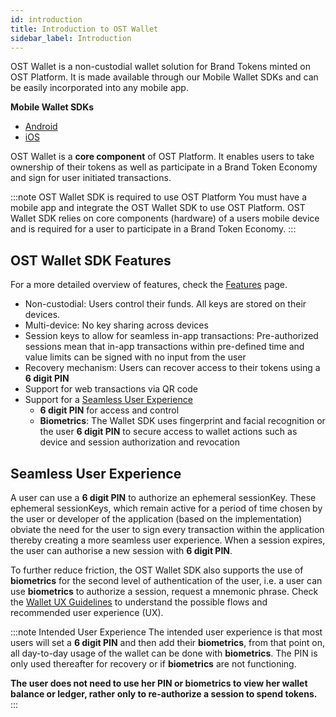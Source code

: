 ```yaml
---
id: introduction
title: Introduction to OST Wallet
sidebar_label: Introduction
---
```


OST Wallet is a non-custodial wallet solution for Brand Tokens minted on OST Platform. It is made available through our Mobile Wallet SDKs and can be easily incorporated into any mobile app.

**Mobile Wallet SDKs**
* [Android](/platform/docs/sdk/mobile-wallet-sdks/android/) 
* [iOS](/platform/docs/sdk/mobile-wallet-sdks/iOS)

OST Wallet is a **core component** of OST Platform. It enables users to take ownership of their tokens as well as participate in a Brand Token Economy and sign for user initiated transactions.

:::note OST Wallet SDK is required to use OST Platform
You must have a mobile app and integrate the OST Wallet SDK to use OST Platform. OST Wallet SDK relies on core components (hardware) of a users mobile device and is required for a user to participate in a Brand Token Economy.
:::

## OST Wallet SDK Features
For a more detailed overview of features, check the [Features](/platform/docs/wallet/features/) page.
* Non-custodial: Users control their funds. All keys are stored on their devices.
* Multi-device: No key sharing across devices
* Session keys to allow for seamless in-app transactions: Pre-authorized sessions mean that in-app transactions within pre-defined time and value limits can be signed with no input from the user
* Recovery mechanism: Users can recover access to their tokens using a **6 digit PIN**
* Support for web transactions via QR code
* Support for a [Seamless User Experience](/platform/docs/wallet/introduction/#seamless-user-experience)
    * **6 digit PIN** for access and control
    * **Biometrics**: The Wallet SDK uses fingerprint and facial recognition or the user **6 digit PIN** to secure access to wallet actions such as device and session authorization and revocation

## Seamless User Experience
A user can use a **6 digit PIN** to authorize an ephemeral sessionKey. These ephemeral sessionKeys, which remain active for a period of time chosen by the user or developer of the application (based on the implementation) obviate the need for the user to sign every transaction within the application thereby creating a more seamless user experience. When a session expires, the user can authorise a new session with **6 digit PIN**.

To further reduce friction, the OST Wallet SDK also supports the use of **biometrics** for the second level of authentication of the user, i.e. a user can use **biometrics** to authorize a session, request a mnemonic phrase. Check the [Wallet UX Guidelines](/platform/docs/wallet/ux/) to understand the possible flows and recommended user experience (UX).

:::note Intended User Experience
The intended user experience is that most users will set a **6 digit PIN** and then add their **biometrics**, from that point on, all day-to-day usage of the wallet can be done with **biometrics**. The PIN is only used thereafter for recovery or if **biometrics** are not functioning. 

**The user does not need to use her PIN or **biometrics** to view her wallet balance or ledger, rather only to re-authorize a session to spend tokens.**
:::